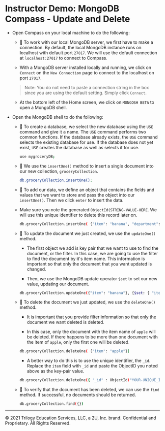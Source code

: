 # Instructor Demo: MongoDB Compass - Update and Delete

* Open Compass on your local machine to do the following:

  * 🔑 To work with our local MongoDB server, we first have to make a connection. By default, the local MongoDB instance runs on localhost with default port `27017`. We will use the default connection at `localhost:27017` to connect to Compass.  

  * With a MongoDB server installed locally and running, we click on `Connect` on the `New Connection` page to connect to the localhost on port `27017`.
  
  > Note: You do not need to paste a connection string in the box since you are using the default setting. Simply click `Connect`.

  * At the bottom left of the Home screen, we click on `MONGOSH BETA` to open a MongoDB shell. 

* Open the MongoDB shell to do the following: 

  * 🔑 To create a database, we select the new database using the `USE` command and give it a name. The `USE` command performs two common functions. If the database already exists, the `USE` command selects the existing database for use. If the database does not yet exist, `USE` creates the database as well as selects it for use.

    ```sh
    use mygroceryDB;
    ```

  * 🔑 We use the `insertOne()` method to insert a single document into our new collection, `groceryCollection`.

    ```sh
    db.groceryCollection.insertOne();
    ```

  * 🔑 To add our data, we define an object that contains the fields and values that we want to store and pass the object into our `insertOne()`. Then we click `enter` to insert the data.

  * Make sure you note the generated `ObjectId(STRING-VALUE-HERE`. We will use this unique identifier to delete this record later on.

    ```sh
    db.groceryCollection.insertOne( {"item": "banana", "department": "produce"} );
    ```

  * 🔑 To update the document we just created, we use the `updateOne()` method.

    * The first object we add is key pair that we want to use to find the document, or the filter. In this case, we are going to use the filter to find the document by it's item name. This information is important so that only the document that you want updated is changed.

    * Then, we use the MongoDB update operator `$set` to set our new value, updating our document. 

    ```sh
    db.groceryCollection.updateOne({"item": "banana"}, {$set: { "item" : "apple"}})
    ```

  * 🔑 To delete the document we just updated, we use the `deleteOne()` method.

    * It is important that you provide filter information so that only the document we want deleted is deleted. 

    * In this case, only the document with the item name of `apple` will be deleted. If there happens to be more than one document with the item of `apple`, only the first one will be deleted. 

    ```sh
    db.groceryCollection.deleteOne( {"item": "apple"})
    ```

    * A better way to do this is to use the unique identifier, the `_id`. Replace the `item` field with `_id` and paste the ObjectID you noted above as the key-pair value. 

    ```sh
    db.groceryCollection.deleteOne({ "_id" : ObjectId("YOUR-UNIQUE_ID")} )

  * 🔑 To verify that the document has been deleted, we can use the `find` method. If successful, no documents should be returned.

    ```sh
    db.groceryCollection.find({})
    ```

---
© 2021 Trilogy Education Services, LLC, a 2U, Inc. brand. Confidential and Proprietary. All Rights Reserved.
